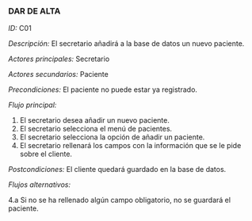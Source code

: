 ### **DAR DE ALTA**
*ID:* C01	

*Descripción:* El secretario añadirá a la base de datos un nuevo paciente.

*Actores principales:* Secretario	

*Actores secundarios:* Paciente

*Precondiciones:*
El paciente no puede estar ya registrado.

*Flujo principal:*
1. El secretario desea añadir un nuevo paciente.
2. El secretario selecciona el menú de pacientes.
3. El secretario selecciona la opción de añadir un paciente.
4. El secretario rellenará los campos con la información que se le pide sobre el cliente.

*Postcondiciones:*
El cliente quedará guardado en la base de datos.

*Flujos alternativos:*

4.a Si no se ha rellenado algún campo obligatorio, no se guardará el paciente.

